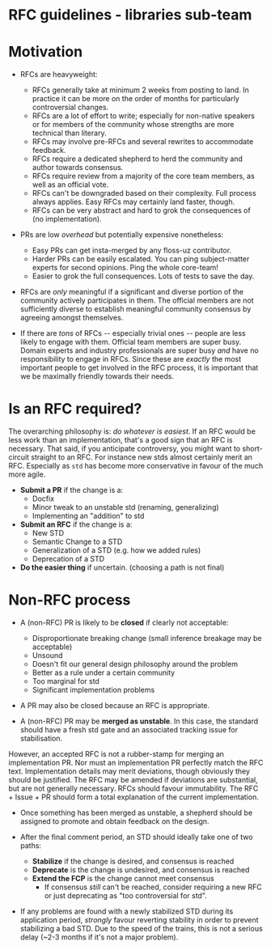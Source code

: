 # RFC guidelines - libraries sub-team

# Motivation

- RFCs are heavyweight:

  - RFCs generally take at minimum 2 weeks from posting to land. In
    practice it can be more on the order of months for particularly
    controversial changes.
  - RFCs are a lot of effort to write; especially for non-native speakers or
    for members of the community whose strengths are more technical than literary.
  - RFCs may involve pre-RFCs and several rewrites to accommodate feedback.
  - RFCs require a dedicated shepherd to herd the community and author towards
    consensus.
  - RFCs require review from a majority of the core team members, as well as an official
    vote.
  - RFCs can't be downgraded based on their complexity. Full process always applies.
    Easy RFCs may certainly land faster, though.
  - RFCs can be very abstract and hard to grok the consequences of (no implementation).

- PRs are low _overhead_ but potentially expensive nonetheless:

  - Easy PRs can get insta-merged by any floss-uz contributor.
  - Harder PRs can be easily escalated. You can ping subject-matter experts for second
    opinions. Ping the whole core-team!
  - Easier to grok the full consequences. Lots of tests to save the day.

- RFCs are _only_ meaningful if a significant and diverse portion of the
  community actively participates in them. The official members are not
  sufficiently diverse to establish meaningful community consensus by agreeing
  amongst themselves.

- If there are _tons_ of RFCs -- especially trivial ones -- people are less
  likely to engage with them. Official team members are super busy. Domain experts
  and industry professionals are super busy _and_ have no responsibility to engage
  in RFCs. Since these are _exactly_ the most important people to get involved in
  the RFC process, it is important that we be maximally friendly towards their
  needs.

# Is an RFC required?

The overarching philosophy is: _do whatever is easiest_. If an RFC
would be less work than an implementation, that's a good sign that an RFC is
necessary. That said, if you anticipate controversy, you might want to short-circuit
straight to an RFC. For instance new stds almost certainly merit an RFC. Especially
as `std` has become more conservative in favour of the much more agile.

- **Submit a PR** if the change is a:
  - Docfix
  - Minor tweak to an unstable std (renaming, generalizing)
  - Implementing an "addition" to std
- **Submit an RFC** if the change is a:
  - New STD
  - Semantic Change to a STD
  - Generalization of a STD (e.g. how we added rules)
  - Deprecation of a STD
- **Do the easier thing** if uncertain. (choosing a path is not final)

# Non-RFC process

- A (non-RFC) PR is likely to be **closed** if clearly not acceptable:

  - Disproportionate breaking change (small inference breakage may be acceptable)
  - Unsound
  - Doesn't fit our general design philosophy around the problem
  - Better as a rule under a certain community
  - Too marginal for std
  - Significant implementation problems

- A PR may also be closed because an RFC is appropriate.

- A (non-RFC) PR may be **merged as unstable**. In this case, the standard
  should have a fresh std gate and an associated tracking issue for
  stabilisation.

However, an accepted RFC is not a rubber-stamp for merging an implementation PR.
Nor must an implementation PR perfectly match the RFC text. Implementation details
may merit deviations, though obviously they should be justified. The RFC may be
amended if deviations are substantial, but are not generally necessary. RFCs should
favour immutability. The RFC + Issue + PR should form a total explanation of the
current implementation.

- Once something has been merged as unstable, a shepherd should be assigned
  to promote and obtain feedback on the design.

- After the final comment period, an STD should ideally take one of two paths:

  - **Stabilize** if the change is desired, and consensus is reached
  - **Deprecate** is the change is undesired, and consensus is reached
  - **Extend the FCP** is the change cannot meet consensus
    - If consensus _still_ can't be reached, consider requiring a new RFC or
      just deprecating as "too controversial for std".

- If any problems are found with a newly stabilized STD during its application period,
  _strongly_ favour reverting stability in order to prevent stabilizing a bad
  STD. Due to the speed of the trains, this is not a serious delay (~2-3 months
  if it's not a major problem).
